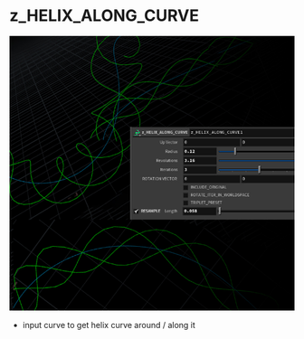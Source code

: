 # z_HELIX_ALONG_CURVE

![z_HELIX_ALONG_CURVE](/hip/z_HELIX_ALONG_CURVE/z_HELIX_ALONG_CURVE.jpg?raw=true "z_HELIX_ALONG_CURVE")

- input curve to get helix curve around / along it 